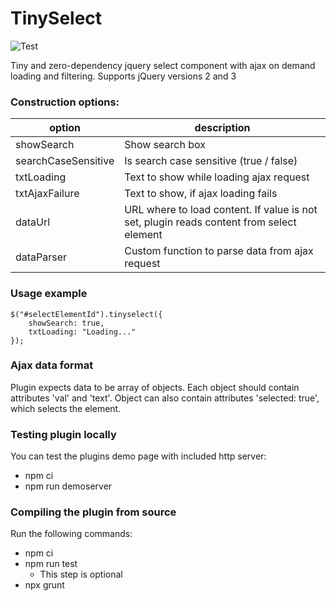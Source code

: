 TinySelect
==========

![Test](https://github.com/mcfizh/tinyselect/actions/workflows/test-workflow.yml/badge.svg)

Tiny and zero-dependency jquery select component with ajax on demand loading and filtering. Supports jQuery versions 2 and 3

### Construction options:

| option              | description |
| ------------------- | ----------- |
| showSearch          | Show search box |
| searchCaseSensitive | Is search case sensitive (true / false) |
| txtLoading          | Text to show while loading ajax request |
| txtAjaxFailure      | Text to show, if ajax loading fails |
| dataUrl             | URL where to load content. If value is not set, plugin reads content from select element |
| dataParser          | Custom function to parse data from ajax request |

### Usage example

```
$("#selectElementId").tinyselect({
	showSearch: true,
	txtLoading: "Loading..."
});
```

### Ajax data format

Plugin expects data to be array of objects. Each object should contain attributes 'val' and 'text'. Object can also contain attributes 'selected: true', which selects the element.

### Testing plugin locally

You can test the plugins demo page with included http server:

* npm ci
* npm run demoserver

### Compiling the plugin from source

Run the following commands:

* npm ci
* npm run test
  * This step is optional
* npx grunt
